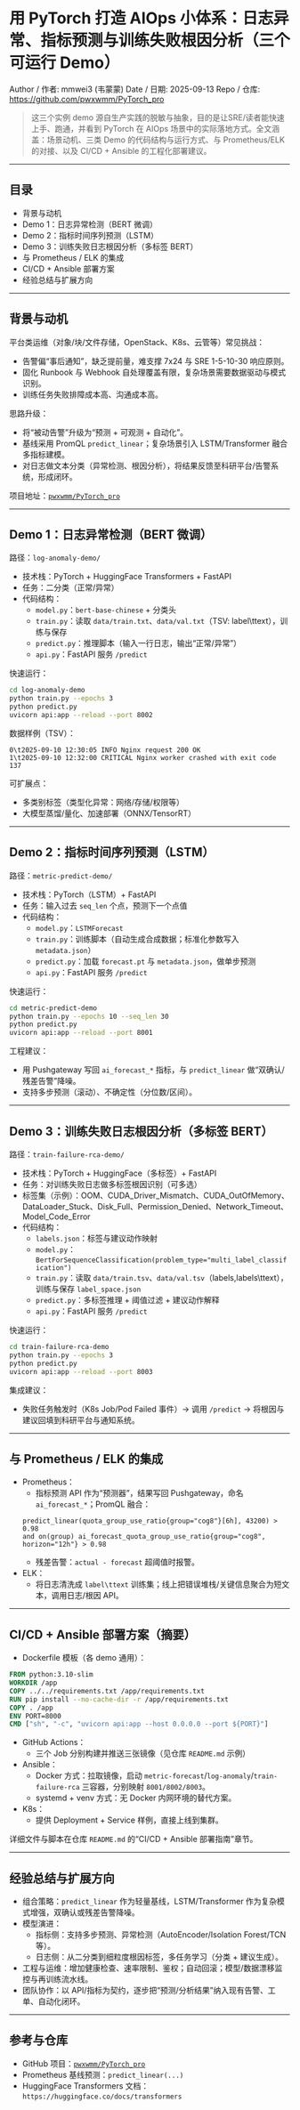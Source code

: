 # 用 PyTorch 打造 AIOps 小体系：日志异常、指标预测与训练失败根因分析（三个可运行 Demo）

Author / 作者: mmwei3 (韦蒙蒙)
Date / 日期: 2025-09-13
Repo / 仓库: https://github.com/pwxwmm/PyTorch_pro

> 这三个实例 demo 源自生产实践的脱敏与抽象，目的是让SRE/读者能快速上手、跑通，并看到 PyTorch 在 AIOps 场景中的实际落地方式。全文涵盖：场景动机、三类 Demo 的代码结构与运行方式、与 Prometheus/ELK 的对接、以及 CI/CD + Ansible 的工程化部署建议。

---

## 目录
- 背景与动机
- Demo 1：日志异常检测（BERT 微调）
- Demo 2：指标时间序列预测（LSTM）
- Demo 3：训练失败日志根因分析（多标签 BERT）
- 与 Prometheus / ELK 的集成
- CI/CD + Ansible 部署方案
- 经验总结与扩展方向

---

## 背景与动机
平台类运维（对象/块/文件存储，OpenStack、K8s、云管等）常见挑战：
- 告警偏“事后通知”，缺乏提前量，难支撑 7x24 与 SRE 1-5-10-30 响应原则。
- 固化 Runbook 与 Webhook 自处理覆盖有限，复杂场景需要数据驱动与模式识别。
- 训练任务失败排障成本高、沟通成本高。

思路升级：
- 将“被动告警”升级为“预测 + 可观测 + 自动化”。
- 基线采用 PromQL `predict_linear`；复杂场景引入 LSTM/Transformer 融合多指标建模。
- 对日志做文本分类（异常检测、根因分析），将结果反馈至科研平台/告警系统，形成闭环。

项目地址：[`pwxwmm/PyTorch_pro`](https://github.com/pwxwmm/PyTorch_pro)

---

## Demo 1：日志异常检测（BERT 微调）
路径：`log-anomaly-demo/`

- 技术栈：PyTorch + HuggingFace Transformers + FastAPI
- 任务：二分类（正常/异常）
- 代码结构：
  - `model.py`：`bert-base-chinese` + 分类头
  - `train.py`：读取 `data/train.txt`、`data/val.txt`（TSV: label\ttext），训练与保存
  - `predict.py`：推理脚本（输入一行日志，输出“正常/异常”）
  - `api.py`：FastAPI 服务 `/predict`

快速运行：
```bash
cd log-anomaly-demo
python train.py --epochs 3
python predict.py
uvicorn api:app --reload --port 8002
```

数据样例（TSV）：
```
0\t2025-09-10 12:30:05 INFO Nginx request 200 OK
1\t2025-09-10 12:32:00 CRITICAL Nginx worker crashed with exit code 137
```

可扩展点：
- 多类别标签（类型化异常：网络/存储/权限等）
- 大模型蒸馏/量化、加速部署（ONNX/TensorRT）

---

## Demo 2：指标时间序列预测（LSTM）
路径：`metric-predict-demo/`

- 技术栈：PyTorch（LSTM）+ FastAPI
- 任务：输入过去 `seq_len` 个点，预测下一个点值
- 代码结构：
  - `model.py`：`LSTMForecast`
  - `train.py`：训练脚本（自动生成合成数据；标准化参数写入 `metadata.json`）
  - `predict.py`：加载 `forecast.pt` 与 `metadata.json`，做单步预测
  - `api.py`：FastAPI 服务 `/predict`

快速运行：
```bash
cd metric-predict-demo
python train.py --epochs 10 --seq_len 30
python predict.py
uvicorn api:app --reload --port 8001
```

工程建议：
- 用 Pushgateway 写回 `ai_forecast_*` 指标，与 `predict_linear` 做“双确认/残差告警”降噪。
- 支持多步预测（滚动）、不确定性（分位数/区间）。

---

## Demo 3：训练失败日志根因分析（多标签 BERT）
路径：`train-failure-rca-demo/`

- 技术栈：PyTorch + HuggingFace（多标签）+ FastAPI
- 任务：对训练失败日志做多标签根因识别（可多选）
- 标签集（示例）：OOM、CUDA_Driver_Mismatch、CUDA_OutOfMemory、DataLoader_Stuck、Disk_Full、Permission_Denied、Network_Timeout、Model_Code_Error
- 代码结构：
  - `labels.json`：标签与建议动作映射
  - `model.py`：`BertForSequenceClassification(problem_type="multi_label_classification")`
  - `train.py`：读取 `data/train.tsv`、`data/val.tsv`（labels,labels\ttext），训练与保存 `label_space.json`
  - `predict.py`：多标签推理 + 阈值过滤 + 建议动作解释
  - `api.py`：FastAPI 服务 `/predict`

快速运行：
```bash
cd train-failure-rca-demo
python train.py --epochs 3
python predict.py
uvicorn api:app --reload --port 8003
```

集成建议：
- 失败任务触发时（K8s Job/Pod Failed 事件）→ 调用 `/predict` → 将根因与建议回填到科研平台与通知系统。

---

## 与 Prometheus / ELK 的集成
- Prometheus：
  - 指标预测 API 作为“预测器”，结果写回 Pushgateway，命名 `ai_forecast_*`；PromQL 融合：
  ```promql
  predict_linear(quota_group_use_ratio{group="cog8"}[6h], 43200) > 0.98
  and on(group) ai_forecast_quota_group_use_ratio{group="cog8", horizon="12h"} > 0.98
  ```
  - 残差告警：`actual - forecast` 超阈值时报警。
- ELK：
  - 将日志清洗成 `label\ttext` 训练集；线上把错误堆栈/关键信息聚合为短文本，调用日志/根因 API。

---

## CI/CD + Ansible 部署方案（摘要）
- Dockerfile 模板（各 demo 通用）：
```dockerfile
FROM python:3.10-slim
WORKDIR /app
COPY ../../requirements.txt /app/requirements.txt
RUN pip install --no-cache-dir -r /app/requirements.txt
COPY . /app
ENV PORT=8000
CMD ["sh", "-c", "uvicorn api:app --host 0.0.0.0 --port ${PORT}"]
```
- GitHub Actions：
  - 三个 Job 分别构建并推送三张镜像（见仓库 `README.md` 示例）
- Ansible：
  - Docker 方式：拉取镜像，启动 `metric-forecast`/`log-anomaly`/`train-failure-rca` 三容器，分别映射 `8001/8002/8003`。
  - systemd + venv 方式：无 Docker 内网环境的替代方案。
- K8s：
  - 提供 Deployment + Service 样例，直接上线到集群。

详细文件与脚本在仓库 `README.md` 的“CI/CD + Ansible 部署指南”章节。

---

## 经验总结与扩展方向
- 组合策略：`predict_linear` 作为轻量基线，LSTM/Transformer 作为复杂模式增强，双确认或残差告警降噪。
- 模型演进：
  - 指标侧：支持多步预测、异常检测（AutoEncoder/Isolation Forest/TCN 等）。
  - 日志侧：从二分类到细粒度根因标签，多任务学习（分类 + 建议生成）。
- 工程与运维：增加健康检查、速率限制、鉴权；自动回滚；模型/数据漂移监控与再训练流水线。
- 团队协作：以 API/指标为契约，逐步把“预测/分析结果”纳入现有告警、工单、自动化闭环。

---

## 参考与仓库
- GitHub 项目：[`pwxwmm/PyTorch_pro`](https://github.com/pwxwmm/PyTorch_pro)
- Prometheus 基线预测：`predict_linear(...)`
- HuggingFace Transformers 文档：`https://huggingface.co/docs/transformers`
